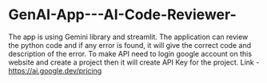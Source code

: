# GenAI-App---AI-Code-Reviewer-
The app is using Gemini library and streamlit. The application can review the python code and if any error is found, it will give the correct code and description of the error.
To make API need to login google account on this website and create a project then it will create API Key for the project. 
Link - https://ai.google.dev/pricing
